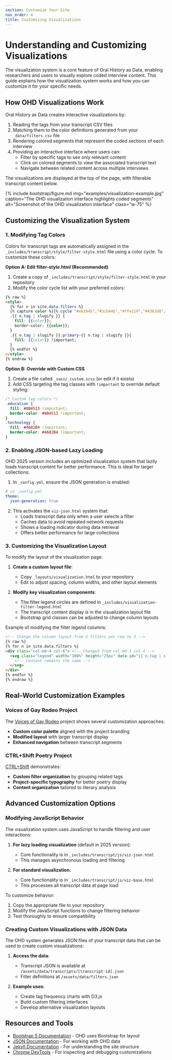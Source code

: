 ```yaml
---
section: Customize Your Site
nav_order: 4
title: Customizing Visualizations
---
```


# Understanding and Customizing Visualizations

The visualization system is a core feature of Oral History as Data, enabling researchers and users to visually explore coded interview content. This guide explains how the visualization system works and how you can customize it for your specific needs.

## How OHD Visualizations Work

Oral History as Data creates interactive visualizations by:

1. Reading the tags from your transcript CSV files
2. Matching them to the color definitions generated from your `_data/filters.csv` file
3. Rendering colored segments that represent the coded sections of each interview
4. Providing an interactive interface where users can:
   - Filter by specific tags to see only relevant content
   - Click on colored segments to view the associated transcript text
   - Navigate between related content across multiple interviews

The visualizations are displayed at the top of the page, with filterable transcript content below.

{% include bootstrap/figure.md img="examples/visualization-example.jpg" caption="The OHD visualization interface highlights coded segments" alt="Screenshot of the OHD visualization interface" class="w-75" %}

## Customizing the Visualization System

### 1. Modifying Tag Colors

Colors for transcript tags are automatically assigned in the `_includes/transcript/style/filter-style.html` file using a color cycle. To customize these colors:

**Option A: Edit filter-style.html (Recommended)**

1. Create a copy of `_includes/transcript/style/filter-style.html` in your repository
2. Modify the color cycle list with your preferred colors:

```html
{% raw %}
<style>
  {% for n in site.data.filters %}
  {% capture color %}{% cycle '#e6194b','#3cb44b','#ffe119','#4363d8','#f58231','#911eb4','#46f0f0','#f032e6' %}{% endcapture %}
  .{{ n.tag | slugify }} { 
    fill: {{color}};
    border-color: {{color}};
  }
  .{{ n.tag | slugify }}.primary-{{ n.tag | slugify }}{ 
    fill: {{color}} !important;
  }
  {% endfor %}
</style>
{% endraw %}
```

**Option B: Override with Custom CSS**

1. Create a file called `_sass/_custom.scss` (or edit if it exists)
2. Add CSS targeting the tag classes with `!important` to override default styling:

```scss
/* Custom tag colors */
.education { 
  fill: #8B4513 !important;
  border-color: #8B4513 !important;
}
.technology {
  fill: #4682B4 !important;
  border-color: #4682B4 !important;
}
```

### 2. Enabling JSON-based Lazy Loading

OHD 2025 version includes an optimized visualization system that lazily loads transcript content for better performance. This is ideal for larger collections:

1. In `_config.yml`, ensure the JSON generation is enabled:

```yaml
# in _config.yml
theme:
  json-generation: true
```

2. This activates the `viz-json.html` system that:
   - Loads transcript data only when a user selects a filter
   - Caches data to avoid repeated network requests
   - Shows a loading indicator during data retrieval
   - Offers better performance for large collections

### 3. Customizing the Visualization Layout

To modify the layout of the visualization page:

1. **Create a custom layout file**:
   - Copy `_layouts/visualization.html` to your repository
   - Edit to adjust spacing, column widths, and other layout elements

2. **Modify key visualization components**:
   - The filter legend circles are defined in `_includes/visualization-filter-legend.html`
   - The transcript content display is in the visualization layout file
   - Bootstrap grid classes can be adjusted to change column layouts

Example of modifying the filter legend columns:

```html
<!-- Change the column layout from 4 filters per row to 3 -->
{% raw %}
{% for n in site.data.filters %}
<div class="col-md-4 col-6"> <!-- Changed from col-md-3 col-4 -->
  <svg class="legend" width="100%" height="25px" data-id="{{ n.tag | slugify }}">
    <!-- Content remains the same -->
  </svg>
</div>
{% endfor %}
{% endraw %}
```

## Real-World Customization Examples

### Voices of Gay Rodeo Project

The [Voices of Gay Rodeo](https://www.voicesofgayrodeo.com/) project shows several customization approaches:

- **Custom color palette** aligned with the project branding
- **Modified layout** with larger transcript display
- **Enhanced navigation** between transcript segments

### CTRL+Shift Poetry Project

[CTRL+Shift](https://ctrl-shift.org/) demonstrates:

- **Custom filter organization** by grouping related tags
- **Project-specific typography** for better poetry display
- **Content organization** tailored to literary analysis

## Advanced Customization Options

### Modifying JavaScript Behavior

The visualization system uses JavaScript to handle filtering and user interactions:

1. **For lazy loading visualization** (default in 2025 version):
   - Core functionality is in `_includes/transcript/js/viz-json.html`
   - This manages asynchronous loading and filtering

2. **For standard visualization**:
   - Core functionality is in `_includes/transcript/js/viz-base.html`
   - This processes all transcript data at page load

To customize behavior:
1. Copy the appropriate file to your repository
2. Modify the JavaScript functions to change filtering behavior
3. Test thoroughly to ensure compatibility

### Creating Custom Visualizations with JSON Data

The OHD system generates JSON files of your transcript data that can be used to create custom visualizations:

1. **Access the data**:
   - Transcript JSON is available at `/assets/data/transcripts/[transcript-id].json`
   - Filter definitions at `/assets/data/filters.json`

2. **Example uses**:
   - Create tag frequency charts with D3.js
   - Build custom filtering interfaces 
   - Develop alternative visualization layouts

## Resources and Tools

- [Bootstrap 5 Documentation](https://getbootstrap.com/docs/5.0/) - OHD uses Bootstrap for layout
- [JSON Documentation](https://developer.mozilla.org/en-US/docs/Learn/JavaScript/Objects/JSON) - For working with OHD data
- [Jekyll Documentation](https://jekyllrb.com/docs/) - For understanding the site structure
- [Chrome DevTools](https://developer.chrome.com/docs/devtools/) - For inspecting and debugging customizations